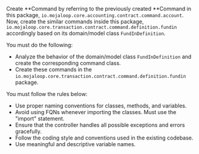 Create **Command by referring to the previously created **Command in this package, `io.mojaloop.core.accounting.contract.command.account`.
Now, create the similar commands inside this package, `io.mojaloop.core.transaction.contract.command.definition.fundin` accordingly
based on its domain/model class `FundInDefinition`.

You must do the following:
- Analyze the behavior of the domain/model class `FundInDefinition` and create the corresponding command class.
- Create these commands in the `io.mojaloop.core.transaction.contract.command.definition.fundin` package.

You must follow the rules below:
- Use proper naming conventions for classes, methods, and variables.
- Avoid using FQNs whenever importing the classes. Must use the "import" statement.
- Ensure that the controller handles all possible exceptions and errors gracefully.
- Follow the coding style and conventions used in the existing codebase.
- Use meaningful and descriptive variable names.